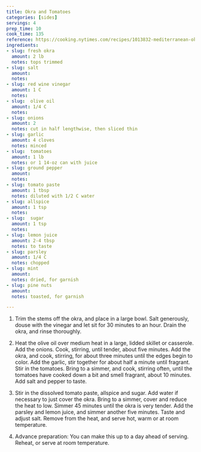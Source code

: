 ```yaml
---
title: Okra and Tomatoes
categories: [sides]
servings: 4
prep_time: 10
cook_time: 135
reference: https://cooking.nytimes.com/recipes/1013832-mediterranean-okra-and-tomato-stew
ingredients:
- slug: fresh okra
  amount: 2 lb
  notes: tops trimmed
- slug: salt
  amount:
  notes:
- slug: red wine vinegar
  amount: 1 C
  notes:
- slug:  olive oil
  amount: 1/4 C
  notes:
- slug: onions
  amount: 2
  notes: cut in half lengthwise, then sliced thin
- slug: garlic
  amount: 4 cloves
  notes: minced
- slug:  tomatoes
  amount: 1 lb
  notes: or 1 14-oz can with juice
- slug: ground pepper
  amount:
  notes:
- slug: tomato paste
  amount: 1 tbsp
  notes: diluted with 1/2 C water
- slug: allspice
  amount: 1 tsp
  notes:
- slug:  sugar
  amount: 1 tsp
  notes:
- slug: lemon juice
  amount: 2-4 tbsp
  notes: to taste
- slug: parsley
  amount: 1/4 C
  notes: chopped
- slug: mint
  amount:
  notes: dried, for garnish
- slug: pine nuts
  amount:
  notes: toasted, for garnish

---
```


1. Trim the stems off the okra, and place in a large bowl. Salt generously, douse with the vinegar and let sit for 30 minutes to an hour. Drain the okra, and rinse thoroughly.
2. Heat the olive oil over medium heat in a large, lidded skillet or casserole. Add the onions. Cook, stirring, until tender, about five minutes. Add the okra, and cook, stirring, for about three minutes until the edges begin to color. Add the garlic, stir together for about half a minute until fragrant. Stir in the tomatoes. Bring to a simmer, and cook, stirring often, until the tomatoes have cooked down a bit and smell fragrant, about 10 minutes. Add salt and pepper to taste.
3. Stir in the dissolved tomato paste, allspice and sugar. Add water if necessary to just cover the okra. Bring to a simmer, cover and reduce the heat to low. Simmer 45 minutes until the okra is very tender. Add the parsley and lemon juice, and simmer another five minutes. Taste and adjust salt. Remove from the heat, and serve hot, warm or at room temperature.

4. Advance preparation: You can make this up to a day ahead of serving. Reheat, or serve at room temperature.